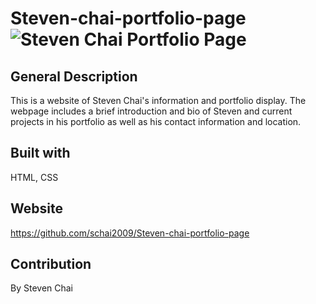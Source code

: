 # Steven-chai-portfolio-page![Steven Chai Portfolio Page](https://user-images.githubusercontent.com/101296284/161490239-70414aa6-63c9-48ae-a33d-f99a06f79e6b.jpg)
## General Description
This is a website of Steven Chai's information and portfolio display. The webpage includes a brief introduction and bio of Steven and current projects in his portfolio as well as his contact information and location.
## Built with
HTML,
CSS
## Website
https://github.com/schai2009/Steven-chai-portfolio-page
## Contribution
By Steven Chai
